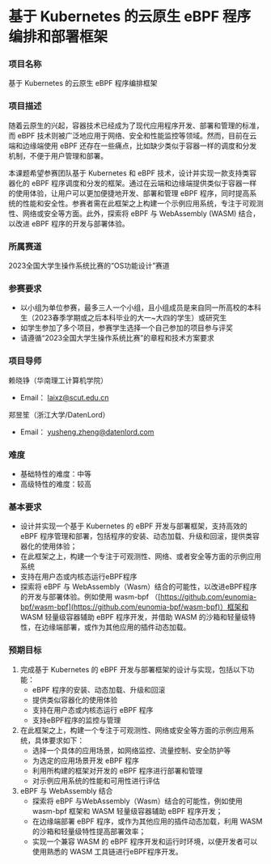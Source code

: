 # 基于 Kubernetes 的云原生 eBPF 程序编排和部署框架

### **项目名称**

基于 Kubernetes 的云原生 eBPF 程序编排框架

### **项目描述**

随着云原生的兴起，容器技术已经成为了现代应用程序开发、部署和管理的标准，而 eBPF 技术则被广泛地应用于网络、安全和性能监控等领域。然而，目前在云端和边缘端使用 eBPF 还存在一些痛点，比如缺少类似于容器一样的调度和分发机制，不便于用户管理和部署。

本课题希望参赛团队基于 Kubernetes 和 eBPF 技术，设计并实现一款支持类容器化的 eBPF 程序调度和分发的框架。通过在云端和边缘端提供类似于容器一样的使用体验，让用户可以更加便捷地开发、部署和管理 eBPF 程序，同时提高系统的性能和安全性。参赛者需在此框架之上构建一个示例应用系统，专注于可观测性、网络或安全等方面。此外，探索将 eBPF 与 WebAssembly (WASM) 结合，以改进 eBPF 程序的开发与部署体验。

### **所属赛道**

2023全国大学生操作系统比赛的“OS功能设计”赛道

### **参赛要求**

- 以小组为单位参赛，最多三人一个小组，且小组成员是来自同一所高校的本科生（2023春季学期或之后本科毕业的大一~大四的学生）或研究生
- 如学生参加了多个项目，参赛学生选择一个自己参加的项目参与评奖
- 请遵循“2023全国大学生操作系统比赛”的章程和技术方案要求

### **项目导师**

赖晓铮（华南理工计算机学院）

- Email： [laixz@scut.edu.cn](mailto:laixz@scut.edu.cn)

郑昱笙（浙江大学/DatenLord）

- Email： [yusheng.zheng@datenlord.com](mailto:yusheng.zheng@datenlord.com)

### **难度**

- 基础特性的难度：中等
- 高级特性的难度：较高

### **基本要求**

- 设计并实现一个基于 Kubernetes 的 eBPF 开发与部署框架，支持高效的 eBPF 程序管理和部署，包括程序的安装、动态加载、升级和回滚，提供类容器化的使用体验；
- 在此框架之上，构建一个专注于可观测性、网络、或者安全等方面的示例应用系统
- 支持在用户态或内核态运行eBPF程序
- 探索将 eBPF 与 WebAssembly（Wasm）结合的可能性，以改进eBPF程序的开发与部署体验。例如使用 wasm-bpf （[https://github.com/eunomia-bpf/wasm-bpf](https://github.com/eunomia-bpf/wasm-bpf)）框架和 WASM 轻量级容器辅助 eBPF 程序开发，并借助 WASM 的沙箱和轻量级特性，在边缘端部署，或作为其他应用的插件动态加载。

### **预期目标**

1. 完成基于 Kubernetes 的 eBPF 开发与部署框架的设计与实现，包括以下功能：
    - eBPF 程序的安装、动态加载、升级和回滚
    - 提供类似容器化的使用体验
    - 支持在用户态或内核态运行 eBPF 程序
    - 支持eBPF程序的监控与管理
2. 在此框架之上，构建一个专注于可观测性、网络或安全等方面的示例应用系统，具体要求如下：
    - 选择一个具体的应用场景，如网络监控、流量控制、安全防护等
    - 为选定的应用场景开发 eBPF 程序
    - 利用所构建的框架对开发的 eBPF 程序进行部署和管理
    - 对示例应用系统的性能和可用性进行评估
3.  eBPF 与 WebAssembly 结合
    - 探索将 eBPF 与WebAssembly（Wasm）结合的可能性，例如使用 wasm-bpf 框架和 WASM 轻量级容器辅助 eBPF 程序开发；
    - 在边缘端部署 eBPF 程序，或作为其他应用的插件动态加载，利用 WASM 的沙箱和轻量级特性提高部署效率；
    - 实现一个兼容 WASM 的 eBPF 程序开发和运行时环境，以便开发者可以使用熟悉的 WASM 工具链进行eBPF程序开发。

